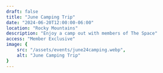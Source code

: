 ```yaml
---
draft: false
title: "June Camping Trip"
date: "2024-06-20T12:00:00-06:00"
location: "Rocky Mountains"
description: "Enjoy a camp out with members of The Space"
access: "Member Exclusive"
image: {
    src: "/assets/events/june24camping.webp",
    alt: "June Camping Trip"
}
---
```


